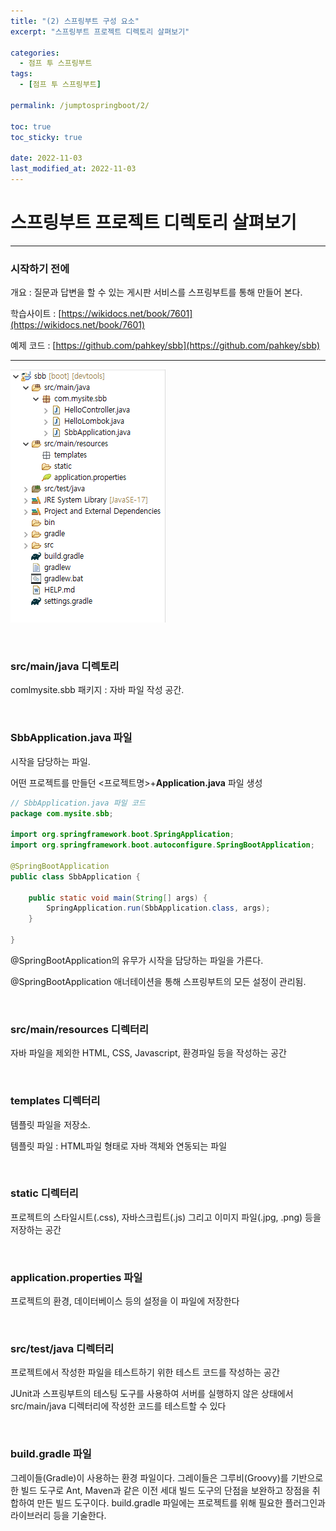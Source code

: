 ```yaml
---
title: "(2) 스프링부트 구성 요소"
excerpt: "스프링부트 프로젝트 디렉토리 살펴보기"

categories:
  - 점프 투 스프링부트
tags:
  - [점프 투 스프링부트]

permalink: /jumptospringboot/2/

toc: true
toc_sticky: true

date: 2022-11-03
last_modified_at: 2022-11-03
---
```


# 스프링부트 프로젝트 디렉토리 살펴보기

---

### 시작하기 전에

개요 : 질문과 답변을 할 수 있는 게시판 서비스를 스프링부트를 통해 만들어 본다.

학습사이트 : [https://wikidocs.net/book/7601](https://wikidocs.net/book/7601)

예제 코드 : [https://github.com/pahkey/sbb](https://github.com/pahkey/sbb)

---


![1](/assets/images/posts_img/jumptospringboot/2/dir.png)

<br/>

### src/main/java 디렉토리

comlmysite.sbb 패키지 : 자바 파일 작성 공간.

<br/>

### SbbApplication.java 파일

시작을 담당하는 파일.

어떤 프로젝트를 만들던 <프로젝트명>+**Application.java** 파일 생성

```java
// SbbApplication.java 파일 코드
package com.mysite.sbb;

import org.springframework.boot.SpringApplication;
import org.springframework.boot.autoconfigure.SpringBootApplication;

@SpringBootApplication
public class SbbApplication {

	public static void main(String[] args) {
		SpringApplication.run(SbbApplication.class, args);
	}

}
```

@SpringBootApplication의 유무가 시작을 담당하는 파일을 가른다.

@SpringBootApplication 애너테이션을 통해 스프링부트의 모든 설정이 관리됨.

<br/>

### src/main/resources 디렉터리

자바 파일을 제외한 HTML, CSS, Javascript, 환경파일 등을 작성하는 공간

<br/>

### templates 디렉터리

템플릿 파일을 저장소.

템플릿 파일 : HTML파일 형태로 자바 객체와 연동되는 파일

<br/>

### static 디렉터리

프로젝트의 스타일시트(.css), 자바스크립트(.js) 그리고 이미지 파일(.jpg, .png) 등을 저장하는 공간

<br/>

### application.properties 파일

프로젝트의 환경, 데이터베이스 등의 설정을 이 파일에 저장한다

<br/>

### src/test/java 디렉터리

프로젝트에서 작성한 파일을 테스트하기 위한 테스트 코드를 작성하는 공간

JUnit과 스프링부트의 테스팅 도구를 사용하여 서버를 실행하지 않은 상태에서 src/main/java 디렉터리에 작성한 코드를 테스트할 수 있다

<br/>

### build.gradle 파일

그레이들(Gradle)이 사용하는 환경 파일이다. 그레이들은 그루비(Groovy)를 기반으로 한 빌드 도구로 Ant, Maven과 같은 이전 세대 빌드 도구의 단점을 보완하고 장점을 취합하여 만든 빌드 도구이다. build.gradle 파일에는 프로젝트를 위해 필요한 플러그인과 라이브러리 등을 기술한다.